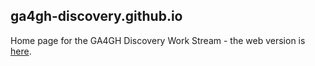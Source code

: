 ## ga4gh-discovery.github.io
Home page for the GA4GH Discovery Work Stream - the web version is [here](https://ga4gh-discovery.github.io).
